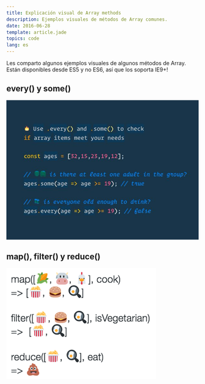 ```yaml
---
title: Explicación visual de Array methods
description: Ejemplos visuales de métodos de Array comunes.
date: 2016-06-28
template: article.jade
topics: code
lang: es
---
```


Les comparto algunos ejemplos visuales de algunos métodos de Array. Están disponibles desde ES5 y no ES6, así que los soporta IE9+!

## every() y some()

![every y some](every-some.png)

## map(), filter() y reduce()

![map, filter y reduce](map-filter-reduce.png)
